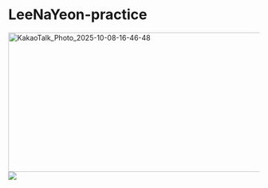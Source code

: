# LeeNaYeon-practice
<img width="1564" height="280" alt="KakaoTalk_Photo_2025-10-08-16-46-48" src="https://github.com/user-attachments/assets/f07202b0-dc01-4e52-b0ec-197f3a6e7323" />
<img witdth="480" src="https://github.com/user-attachments/assets/c9adbd47-8874-4a7a-98f4-3c5fb6032b0b" />
